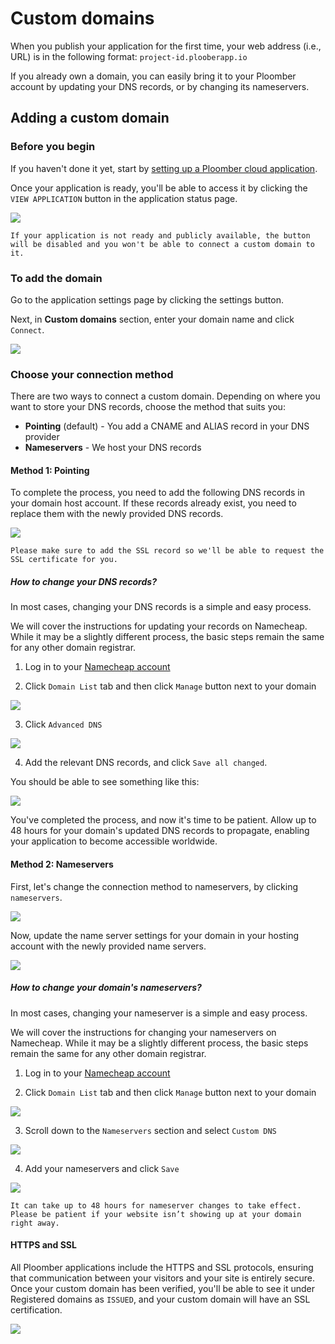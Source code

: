 # Custom domains

When you publish your application for the first time, your web address (i.e., URL) is in the following format: `project-id.plooberapp.io`

If you already own a domain, you can easily bring it to your Ploomber account by updating your DNS records, or by changing its nameservers.

## Adding a custom domain

### Before you begin

If you haven't done it yet, start by [setting up a Ploomber cloud application](./../quickstart/app.md).

Once your application is ready, you'll be able to access it by clicking the `VIEW APPLICATION` button in the application status page.

![](../static/custom-domains/view-application.png)

```{warning}
If your application is not ready and publicly available, the button will be disabled and you won't be able to connect a custom domain to it.
```

### To add the domain

Go to the application settings page by clicking the settings button.

Next, in **Custom domains** section, enter your domain name and click `Connect`.

![](../static/custom-domains/custom-domains-section.png)

### Choose your connection method

There are two ways to connect a custom domain. Depending on where you want to store your DNS records, choose the method that suits you:

* **Pointing** (default) - You add a CNAME and ALIAS record in your DNS provider
* **Nameservers** - We host your DNS records


#### Method 1: Pointing

To complete the process, you need to add the following DNS records in your domain host account. If these records already exist, you need to replace them with the newly provided DNS records.

![](../static/custom-domains/pointing-change-dns-records.png)

```{note}
Please make sure to add the SSL record so we'll be able to request the SSL certificate for you.
```

##### How to change your DNS records?

In most cases, changing your DNS records is a simple and easy process. 

We will cover the instructions for updating your records on Namecheap. While it may be a slightly different process, the basic steps remain the same for any other domain registrar.

1. Log in to your [Namecheap account](https://www.namecheap.com/)

2. Click `Domain List` tab and then click `Manage` button next to your domain

![](../static/custom-domains/namecheap-domains.png)

3. Click `Advanced DNS`

![](../static/custom-domains/namecheap-advanced-dns.png)

4. Add the relevant DNS records, and click `Save all changed`.

You should be able to see something like this:

![](../static/custom-domains/namecheap-updated-dns-records.png)


You've completed the process, and now it's time to be patient. Allow up to 48 hours for your domain's updated DNS records to propagate, enabling your application to become accessible worldwide.

#### Method 2: Nameservers

First, let's change the connection method to nameservers, by clicking `nameservers`.

![](../static/custom-domains/change-to-nameservers.png)


Now, update the name server settings for your domain in your hosting account with the newly provided name servers.

![](../static/custom-domains/nameservers.png)


##### How to change your domain's nameservers?

In most cases, changing your nameserver is a simple and easy process. 

We will cover the instructions for changing your nameservers on Namecheap. While it may be a slightly different process, the basic steps remain the same for any other domain registrar.

1. Log in to your [Namecheap account](https://www.namecheap.com/)

2. Click `Domain List` tab and then click `Manage` button next to your domain

![](../static/custom-domains/namecheap-domains.png)

3. Scroll down to the `Nameservers` section and select `Custom DNS`

![](../static/custom-domains/namecheap-select-custom-dns.png)

4. Add your nameservers and click `Save`

![](../static/custom-domains/namecheap-save-nameservers.png)



```{note}
It can take up to 48 hours for nameserver changes to take effect. Please be patient if your website isn’t showing up at your domain right away.
```

#### HTTPS and SSL

All Ploomber applications include the HTTPS and SSL protocols, ensuring that communication between your visitors and your site is entirely secure. Once your custom domain has been verified, you'll be able to see it under Registered domains as `ISSUED`, and your custom domain will have an SSL certification.

![](../static/custom-domains/verified.png)

